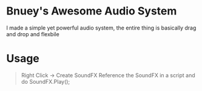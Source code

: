 # Bnuey's Awesome Audio System
I made a simple yet powerful audio system, the entire thing is basically drag and drop and flexbile

# Usage
> Right Click -> Create SoundFX
> Reference the SoundFX in a script and do SoundFX.Play();